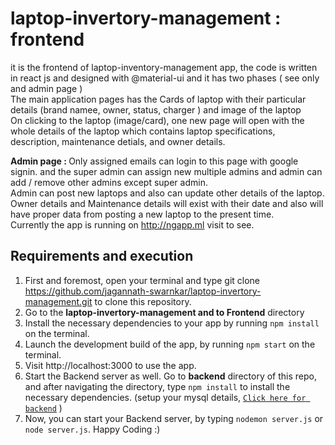 # laptop-invertory-management : frontend
it is the frontend of laptop-inventory-management app, the code is written in react js and designed with @material-ui and it has two phases ( see only and admin page  ) <br/>
The main application pages has the Cards of laptop with their particular details (brand namee, owner, status, charger ) and image of the laptop <br/>
On clicking to the laptop (image/card), one new page will open with the whole details of the laptop which contains laptop specifications, description, maintenance detials, and owner details.

<b>Admin page : </b> Only assigned emails can login to this page with google signin. and the super admin can assign new multiple admins and admin can add / remove other admins except super admin. <br/>
Admin can post new laptops and also can update other details of the laptop. <br/>
Owner details and Maintenance details will exist with their date and also will have proper data from posting a new laptop to the present time. <br/>
Currently the app is running on http://ngapp.ml visit to see.

## Requirements and execution
1. First and foremost, open your terminal and type git clone https://github.com/jagannath-swarnkar/laptop-invertory-management.git to clone this repository. <br/>
2. Go to the <b>laptop-invertory-management and to Frontend</b> directory
3. Install the necessary dependencies to your app by running `npm install` on the terminal.<br/>
4. Launch the development build of the app, by running `npm start` on the terminal.<br/>
5. Visit http://localhost:3000 to use the app.<br/>
6. Start the Backend server as well. Go to <b>backend</b> directory of this repo, and after navigating the directory, type `npm install` to install the necessary dependencies. (setup your mysql details, <a href="https://github.com/jagannath-swarnkar/laptop-invertory-management/tree/master/backend" >`Click here for backend`</a> )
7. Now, you can start your Backend server, by typing `nodemon server.js` or `node server.js`.
Happy Coding :)
